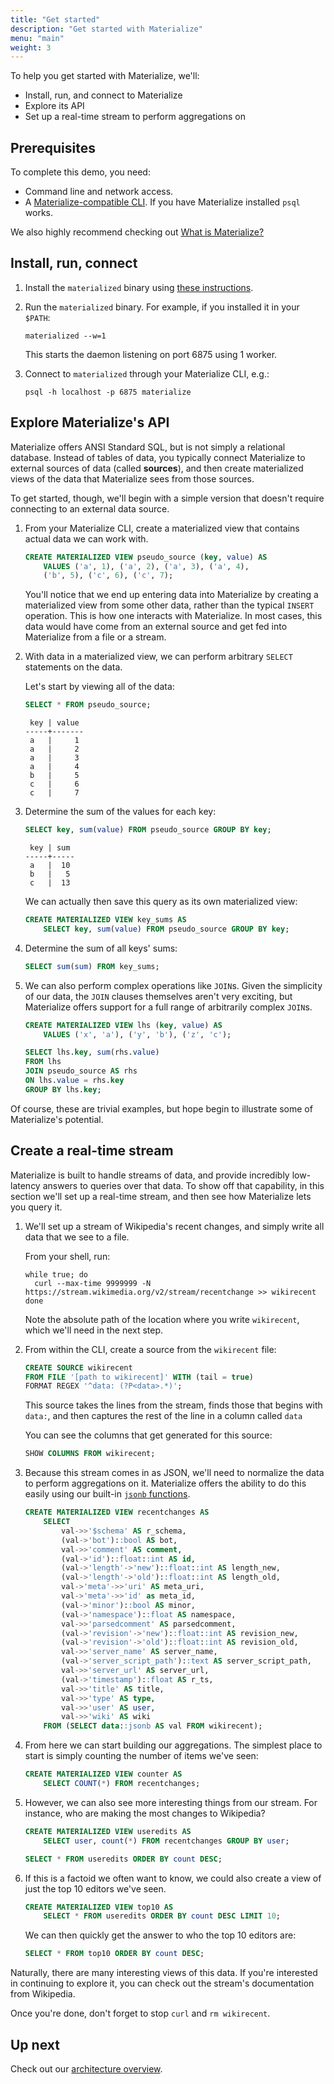 ```yaml
---
title: "Get started"
description: "Get started with Materialize"
menu: "main"
weight: 3
---
```


To help you get started with Materialize, we'll:

- Install, run, and connect to Materialize
- Explore its API
- Set up a real-time stream to perform aggregations on

## Prerequisites

To complete this demo, you need:

- Command line and network access.
- A [Materialize-compatible CLI](/connect/cli/). If you have Materialize installed `psql` works.

We also highly recommend checking out [What is Materialize?](/overview/what-is-materialize)

## Install, run, connect

1. Install the `materialized` binary using [these instructions](/install).

1. Run the `materialized` binary. For example, if you installed it in your `$PATH`:

    ```shell
    materialized --w=1
    ```

    This starts the daemon listening on port 6875 using 1 worker.

1. Connect to `materialized` through your Materialize CLI, e.g.:

    ```shell
    psql -h localhost -p 6875 materialize
    ```

## Explore Materialize's API

Materialize offers ANSI Standard SQL, but is not simply a relational database. Instead of tables of data, you typically connect Materialize to external sources of data (called **sources**), and then create materialized views of the data that Materialize sees from those sources.

To get started, though, we'll begin with a simple version that doesn't require connecting to an external data source.

1. From your Materialize CLI, create a materialized view that contains actual data we can work with.

    ```sql
    CREATE MATERIALIZED VIEW pseudo_source (key, value) AS
        VALUES ('a', 1), ('a', 2), ('a', 3), ('a', 4),
        ('b', 5), ('c', 6), ('c', 7);
    ```

    You'll notice that we end up entering data into Materialize by creating a materialized view from some other data, rather than the typical `INSERT` operation. This is how one interacts with Materialize. In most cases, this data would have come from an external source and get fed into Materialize from a file or a stream.

1. With data in a materialized view, we can perform arbitrary `SELECT` statements on the data.

    Let's start by viewing all of the data:

    ```sql
    SELECT * FROM pseudo_source;
    ```
    ```nofmt
     key | value
    -----+-------
     a   |     1
     a   |     2
     a   |     3
     a   |     4
     b   |     5
     c   |     6
     c   |     7
    ```

1. Determine the sum of the values for each key:

    ```sql
    SELECT key, sum(value) FROM pseudo_source GROUP BY key;
    ```
    ```nofmt
     key | sum
    -----+-----
     a   |  10
     b   |   5
     c   |  13
    ```

    We can actually then save this query as its own materialized view:

    ```sql
    CREATE MATERIALIZED VIEW key_sums AS
        SELECT key, sum(value) FROM pseudo_source GROUP BY key;
    ```

1. Determine the sum of all keys' sums:

    ```sql
    SELECT sum(sum) FROM key_sums;
    ```

1. We can also perform complex operations like `JOIN`s. Given the simplicity of our data, the `JOIN` clauses themselves aren't very exciting, but Materialize offers support for a full range of arbitrarily complex `JOIN`s.

    ```sql
    CREATE MATERIALIZED VIEW lhs (key, value) AS
        VALUES ('x', 'a'), ('y', 'b'), ('z', 'c');
    ```
    ```sql
    SELECT lhs.key, sum(rhs.value)
    FROM lhs
    JOIN pseudo_source AS rhs
    ON lhs.value = rhs.key
    GROUP BY lhs.key;
    ```

Of course, these are trivial examples, but hope begin to illustrate some of Materialize's potential.

## Create a real-time stream

Materialize is built to handle streams of data, and provide incredibly low-latency answers to queries over that data. To show off that capability, in this section we'll set up a real-time stream, and then see how Materialize lets you query it.

1. We'll set up a stream of Wikipedia's recent changes, and simply write all data that we see to a file.

    From your shell, run:
    ```
    while true; do
      curl --max-time 9999999 -N https://stream.wikimedia.org/v2/stream/recentchange >> wikirecent
    done
    ```

    Note the absolute path of the location where you write `wikirecent`, which we'll need in the next step.

1. From within the CLI, create a source from the `wikirecent` file:

    ```sql
    CREATE SOURCE wikirecent
    FROM FILE '[path to wikirecent]' WITH (tail = true)
    FORMAT REGEX '^data: (?P<data>.*)';
    ```

    This source takes the lines from the stream, finds those that begins with `data:`, and then captures the rest of the line in a column called `data`

    You can see the columns that get generated for this source:

    ```sql
    SHOW COLUMNS FROM wikirecent;
    ```

1. Because this stream comes in as JSON, we'll need to normalize the data to perform aggregations on it. Materialize offers the ability to do this easily using our built-in [`jsonb` functions](/sql/functions/#json).

    ```sql
    CREATE MATERIALIZED VIEW recentchanges AS
        SELECT
            val->>'$schema' AS r_schema,
            (val->'bot')::bool AS bot,
            val->>'comment' AS comment,
            (val->'id')::float::int AS id,
            (val->'length'->'new')::float::int AS length_new,
            (val->'length'->'old')::float::int AS length_old,
            val->'meta'->>'uri' AS meta_uri,
            val->'meta'->>'id' as meta_id,
            (val->'minor')::bool AS minor,
            (val->'namespace')::float AS namespace,
            val->>'parsedcomment' AS parsedcomment,
            (val->'revision'->'new')::float::int AS revision_new,
            (val->'revision'->'old')::float::int AS revision_old,
            val->>'server_name' AS server_name,
            (val->'server_script_path')::text AS server_script_path,
            val->>'server_url' AS server_url,
            (val->'timestamp')::float AS r_ts,
            val->>'title' AS title,
            val->>'type' AS type,
            val->>'user' AS user,
            val->>'wiki' AS wiki
        FROM (SELECT data::jsonb AS val FROM wikirecent);
    ```

1. From here we can start building our aggregations. The simplest place to start is simply counting the number of items we've seen:

    ```sql
    CREATE MATERIALIZED VIEW counter AS
        SELECT COUNT(*) FROM recentchanges;
    ```

1. However,  we can also see more interesting things from our stream. For instance, who are making the most changes to Wikipedia?

    ```sql
    CREATE MATERIALIZED VIEW useredits AS
        SELECT user, count(*) FROM recentchanges GROUP BY user;
    ```

    ```sql
    SELECT * FROM useredits ORDER BY count DESC;
    ```

1. If this is a factoid we often want to know, we could also create a view of just the top 10 editors we've seen.

    ```sql
    CREATE MATERIALIZED VIEW top10 AS
        SELECT * FROM useredits ORDER BY count DESC LIMIT 10;
    ```

    We can then quickly get the answer to who the top 10 editors are:

    ```sql
    SELECT * FROM top10 ORDER BY count DESC;
    ```

Naturally, there are many interesting views of this data. If you're interested
in continuing to explore it, you can check out the stream's documentation from
Wikipedia.

Once you're done, don't forget to stop `curl` and `rm wikirecent`.

## Up next

Check out our [architecture overview](/overview/architecture).
